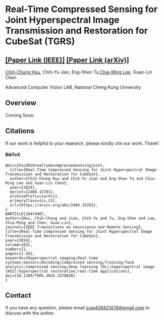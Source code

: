 # Real-Time Compressed Sensing for Joint Hyperspectral Image Transmission and Restoration for CubeSat (TGRS)

## [[Paper Link (IEEE)]](https://ieeexplore.ieee.org/document/10474407) [[Paper Link (arXiv)]]([https://allproj002.github.io/drct.github.io/](https://arxiv.org/abs/2404.15781))

[Chih-Chung Hsu](https://cchsu.info/), Chih-Yu Jian, Eng-Shen Tu,[Chia-Ming Lee](https://ming053l.github.io/), Guan-Lin Chen

Advanced Computer Vision LAB, National Cheng Kung University

## Overview

Coming Soon. 




## Citations

If our work is helpful to your reaearch, please kindly cite our work. Thank!

#### BibTeX
    @misc{hsu2024realtimecompressedsensingjoint,
      title={Real-Time Compressed Sensing for Joint Hyperspectral Image Transmission and Restoration for CubeSat}, 
      author={Chih-Chung Hsu and Chih-Yu Jian and Eng-Shen Tu and Chia-Ming Lee and Guan-Lin Chen},
      year={2024},
      eprint={2404.15781},
      archivePrefix={arXiv},
      primaryClass={cs.CV},
      url={https://arxiv.org/abs/2404.15781}, 
    }
    @ARTICLE{10474407,
    author={Hsu, Chih-Chung and Jian, Chih-Yu and Tu, Eng-Shen and Lee, Chia-Ming and Chen, Guan-Lin},
    journal={IEEE Transactions on Geoscience and Remote Sensing}, 
    title={Real-Time Compressed Sensing for Joint Hyperspectral Image Transmission and Restoration for CubeSat}, 
    year={2024},
    volume={62},
    number={},
    pages={1-16},
    keywords={Hyperspectral imaging;Real-time systems;Sensors;Decoding;Compressed sensing;Training;Task analysis;Compressed sensing;deep learning (DL);hyperspectral image (HSI);hyperspectral restoration;real-time applications},
    doi={10.1109/TGRS.2024.3378828}
    }


## Contact
If you have any question, please email zuw408421476@gmail.com to discuss with the author.
